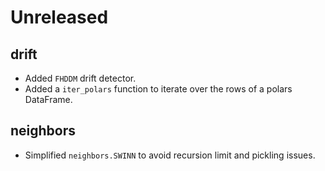 # Unreleased

## drift

- Added `FHDDM` drift detector.
- Added a `iter_polars` function to iterate over the rows of a polars DataFrame.

## neighbors

- Simplified `neighbors.SWINN` to avoid recursion limit and pickling issues.
